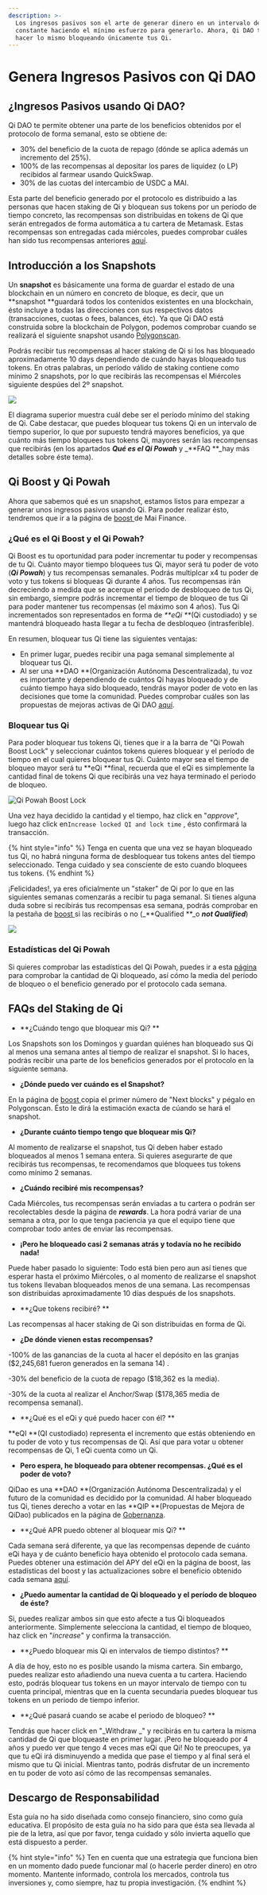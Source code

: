 ```yaml
---
description: >-
  Los ingresos pasivos son el arte de generar dinero en un intervalo de tiempo
  constante haciendo el mínimo esfuerzo para generarlo. Ahora, Qi DAO te permite
  hacer lo mismo bloqueando únicamente tus Qi.
---
```


# Genera Ingresos Pasivos con Qi DAO

## ¿Ingresos Pasivos usando Qi DAO?

Qi DAO te permite obtener una parte de los beneficios obtenidos por el protocolo de forma semanal, esto se obtiene de:

* 30% del beneficio de la cuota de repago (dónde se aplica además un incremento del 25%). 
* 100% de las recompensas al depositar los pares de liquidez (o LP) recibidos al farmear usando QuickSwap.
* 30% de las cuotas del intercambio de USDC a MAI. 

Esta parte del beneficio generado por el protocolo es distribuido a las personas que hacen staking de Qi y bloquean sus tokens por un período de tiempo concreto, las recompensas son distribuidas en tokens de Qi que serán entregados de forma automática a tu cartera de Metamask. Estas recompensas son entregadas cada miércoles, puedes comprobar cuáles han sido tus recompensas anteriores [aquí](https://app.mai.finance/rewards).

## Introducción a los Snapshots

 Un **snapshot** es básicamente una forma de guardar el estado de una blockchain en un número en concreto de bloque, es decir, que un **snapshot **guardará todos los contenidos existentes en una blockchain, ésto incluye a todas las direcciones con sus respectivos datos (transacciones, cuotas o fees, balances, étc). Ya que Qi DAO está construida sobre la blockchain de Polygon, podemos comprobar cuando se realizará el siguiente snapshot usando [Polygonscan](https://polygonscan.com). 

Podrás recibir tus recompensas al hacer staking de Qi si los has bloqueado aproximadamente 10 days dependiendo de cuándo hayas bloqueado tus tokens. En otras palabras, un período válido de staking contiene como mínimo 2 snapshots,  por lo que recibirás las recompensas el Miércoles siguiente despúes del 2º snapshot.

![](.gitbook/assets/unknown.png)

El diagrama superior muestra cuál debe ser el período mínimo del staking de Qi. Cabe destacar, que puedes bloquear tus tokens Qi en un intervalo de tiempo superior, lo que por supuesto tendrá mayores beneficios, ya que cuánto más tiempo bloquees tus tokens Qi, mayores serán las recompensas que recibirás (en los apartados _**Qué es el Qi Powah**_ y _**FAQ **_hay más detalles sobre éste tema).

## Qi Boost y Qi Powah

Ahora que sabemos qué es un snapshot, estamos listos para empezar a generar unos ingresos pasivos usando Qi. Para poder realizar ésto, tendremos que ir a la página de [boost ](https://app.mai.finance/boost)de Mai Finance.

### ¿Qué es el Qi Boost y el Qi Powah?

Qi Boost es tu oportunidad para poder incrementar tu poder y recompensas de tu Qi. Cuánto mayor tiempo bloquees tus Qi, mayor será tu poder de voto (_**Qi Powah**_) y tus recompensas semanales. Podrás multiplcar x4 tu poder de voto y tus tokens si bloqueas Qi durante 4 años. Tus recompensas irán decreciendo a medida que se acerque el período de desbloqueo de tus Qi, sin embargo, siempre podrás incrementar el tiempo de bloqueo de tus Qi para poder mantener tus recompensas (el máximo son 4 años). Tus Qi incrementados son representados en forma de _**eQi **_(Qi custodiado) y se mantendrá bloqueado hasta llegar a tu fecha de desbloqueo (intrasferible).

En resumen, bloquear tus Qi tiene las siguientes ventajas:

* En primer lugar, puedes recibir una paga semanal simplemente al bloquear tus Qi.
* Al ser una **DAO **(Organización Autónoma Descentralizada), tu voz es importante y dependiendo de cuántos Qi hayas bloqueado y de cuánto tiempo haya sido bloqueado, tendrás mayor poder de voto en las decisiones que tome la comunidad. Puedes comprobar cuáles son las propuestas de mejoras activas de Qi DAO [aquí](https://snapshot.org/#/qidao.eth).

### Bloquear tus Qi

Para poder bloquear tus tokens Qi, tienes que ir a la barra de "Qi Powah Boost Lock" y seleccionar cuántos tokens quieres bloquear y el período de tiempo en el cual quieres bloquear tus Qi. Cuánto mayor sea el tiempo de bloqueo mayor será tu **eQi **final, recuerda que el eQi es simplemente la cantidad final de tokens Qi que recibirás una vez haya terminado el periodo de bloqueo.

![Qi Powah Boost Lock](.gitbook/assets/captura.jpg)

Una vez haya decidido la cantidad y el tiempo, haz click en "_approve_", luego haz click en`Increase locked QI and lock time` , ésto confirmará la transacción.

{% hint style="info" %}
Tenga en cuenta que una vez se hayan bloqueado tus Qi, no habrá ninguna forma de desbloquear tus tokens antes del tiempo seleccionado. Tenga cuidado y sea consciente de esto cuando bloquees tus tokens.
{% endhint %}

¡Felicidades!, ya eres oficialmente un "staker" de Qi por lo que en las siguientes semanas comenzarás a recibir tu paga semanal. Si tienes alguna duda sobre si recibirás tus recompensas esa semana, podrás comprobar en la pestaña de [boost ](https://app.mai.finance/boost)si las recibirás o no (_**Qualified **_o _**not Qualified**_)

![](<.gitbook/assets/captura (1).jpg>)

### Estadísticas del Qi Powah

Si quieres comprobar las estadísticas del Qi Powah, puedes ir a esta [página](https://app.mai.finance/boost/stats) para comprobar la cantidad de Qi bloqueado, así cómo la media del período de bloqueo o el beneficio generado por el protocolo cada semana. 

## FAQs del Staking de Qi

* **¿Cuándo tengo que bloquear mis Qi? **

Los Snapshots son los Domingos y guardan quiénes han bloqueado sus Qi al menos una semana antes al tiempo de realizar el snapshot. Si lo haces, podrás recibir una parte de los beneficios generados por el protocolo en la siguiente semana.

* **¿Dónde puedo ver cuándo es el Snapshot?** 

En la página de [boost ](https://app.mai.finance/boost)copia el primer número de "Next blocks" y pégalo en Polygonscan. Ésto le dirá la estimación exacta de cúando se hará el snapshot.

* **¿Durante cuánto tiempo tengo que bloquear mis Qi?** 

Al momento de realizarse el snapshot, tus Qi deben haber estado bloqueados al menos 1 semana entera. Si quieres asegurarte de que recibirás tus recompensas, te recomendamos que bloquees tus tokens como mínimo 2 semanas.

* **¿Cuándo recibiré mis recompensas?** 

Cada Miércoles, tus recompensas serán enviadas a tu cartera o podrán ser recolectables desde la página de _**rewards**_. La hora podrá variar de una semana a otra, por lo que tenga paciencia ya que el equipo tiene que comprobar todo antes de enviar las recompensas.

* **¡Pero he bloqueado casi 2 semanas atrás y todavía no he recibido nada!**

Puede haber pasado lo siguiente: Todo está bien pero aun así tienes que esperar hasta el próximo Miércoles, o al momento de realizarse el snapshot tus tokens llevaban bloqueados menos de una semana. Las recompensas son distribuidas aproximadamente 10 días después de los snapshots.

* **¿Que tokens recibiré? **

Las recompensas al hacer staking de Qi son distribuidas en forma de Qi.

* **¿De dónde vienen estas recompensas?**

\-100% de las ganancias de la cuota al hacer el depósito en las granjas ($2,245,681 fueron generados en la semana 14) .

\-30% del beneficio de la cuota de repago ($18,362 es la media).

\-30% de la cuota al realizar el Anchor/Swap ($178,365 media de recompensa semanal).

* **¿Qué es el eQi y qué puedo hacer con él? **

**eQI **(QI custodiado) representa el incremento que estás obteniendo en tu poder de voto y tus recompensas de Qi. Así que para votar u obtener recompensas de Qi, 1 eQi cuenta como un Qi.

* **Pero espera, he bloqueado para obtener recompensas. ¿Qué es el poder de voto?**

QiDao es una **DAO **(Organización Autónoma Descentralizada) y el futuro de la comunidad es decidido por la comunidad. Al haber bloqueado tus Qi, tienes derecho a votar en las **QIP **(Propuestas de Mejora de QiDao) publicados en la página de [Gobernanza](https://snapshot.org/#/qidao.eth/).

* **¿Qué APR puedo obtener al bloquear mis Qi? **

Cada semana será diferente, ya que las recompensas depende de cuánto eQi haya y de cuánto beneficio haya obtenido el protocolo cada semana. Puedes obtener una estimación del APY del eQi en la página de boost, las estadísticas del boost y las actualizaciones sobre el beneficio obtenido cada semana [aquí](https://app.mai.finance/boost/stats).

* **¿Puedo aumentar la cantidad de Qi bloqueado y el período de bloqueo de éste?** 

Si, puedes realizar ambos sin que esto afecte a tus Qi bloqueados anteriormente. Simplemente selecciona la cantidad, el tiempo de bloqueo, haz click en "_increase_" y confirma la transacción.

* **¿Puedo bloquear mis Qi en intervalos de tiempo distintos? **

A día de hoy, esto no es posible usando la misma cartera. Sin embargo, puedes realizar esto añadiendo una nueva cuenta a tu cartera. Haciendo esto, podrás bloquear tus tokens en un mayor intervalo de tiempo con tu cuenta principal, mientras que en la cuenta secundaria puedes bloquear tus tokens en un periodo de tiempo inferior.

* **¿Qué pasará cuando se acabe el periodo de bloqueo? **

Tendrás que hacer click en "_Withdraw _" y recibirás en tu cartera la misma cantidad de Qi que bloqueaste en primer lugar. ¡Pero he bloqueado por 4 años y puedo ver que tengo 4 veces mas eQi que Qi! No te preocupes, ya que tu eQi irá disminuyendo a medida que pase el tiempo y al final será el mismo que tu Qi inicial. Mientras tanto, podrás disfrutar de un incremento en tu poder de voto así cómo de las recompensas semanales.

## Descargo de Responsabilidad

Esta guía no ha sido diseñada como consejo financiero, sino como guía educativa. El propósito de esta guía no ha sido para que ésta sea llevada al pie de la letra, así que por favor, tenga cuidado y sólo invierta aquello que está dispuesto a perder.

{% hint style="info" %}
Ten en cuenta que una estrategia que funciona bien en un momento dado puede funcionar mal (o hacerle perder dinero) en otro momento. Mantente informado, controla los mercados, controla tus inversiones y, como siempre, haz tu propia investigación.
{% endhint %}
